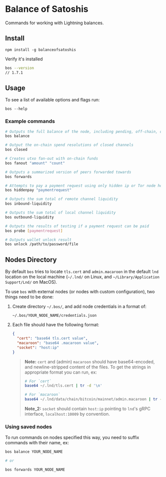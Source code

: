 # Balance of Satoshis

Commands for working with Lightning balances.

## Install 

```shell
npm install -g balanceofsatoshis
```

Verify it's installed

```sh
bos --version
// 1.7.1
``` 

## Usage

To see a list of available options and flags run: 
 
```shell
bos --help
```

### Example commands

```sh
# Outputs the full balance of the node, including pending, off-chain, on-chain
bos balance

# Output the on-chain spend resolutions of closed channels
bos closed

# Creates utxo fan-out with on-chain funds
bos fanout "amount" "count"

# Outputs a summarized version of peers forwarded towards
bos forwards

# Attempts to pay a payment request using only hidden ip or Tor node hops
bos hiddenpay "paymentrequest"

# Outputs the sum total of remote channel liquidity
bos inbound-liquidity

# Outputs the sum total of local channel liquidity
bos outbound-liquidity

# Outputs the results of testing if a payment request can be paid
bos probe [paymentrequest]

# Outputs wallet unlock result
bos unlock /path/to/password/file
```

## Nodes Directory

By default `bos` tries to locate `tls.cert` and `admin.macaroon` in the default `lnd` location on the local machine (`~/.lnd/` on Linux, and `~/Library/Application Support/Lnd/` on MacOS). 

To use `bos` with external nodes (or nodes with custom configuration), two things need to be done: 

1. Create directory `~/.bos/`, and add node credentials in a format of: 

    `~/.bos/YOUR_NODE_NAME/credentials.json`
    
1. Each file should have the following format:

    ```json
    {
      "cert": "base64 tls.cert value",
      "macaroon": "base64 .macaroon value",
      "socket": "host:ip"
    }
    ```
    
    > **Note:** `cert` and (admin) `macaroon` should have base64-encoded, and newline-stripped content of the files. To get the strings in appropriate format you can run, ex:
    >
    >```bash
    ># For `cert` 
    >base64 ~/.lnd/tls.cert | tr -d '\n'
    >
    ># For `macaroon`
    >base64 ~/.lnd/data/chain/bitcoin/mainnet/admin.macaroon | tr -d '\n'
    >```
    >
    > **Note_2:** `socket` should contain `host:ip` pointing to `lnd`'s gRPC interface, `localhost:10009` by convention.  
 
### Using saved nodes
 
To run commands on nodes specified this way, you need to suffix commands with their name, ex:
 
```bash
bos balance YOUR_NODE_NAME

# or

bos forwards YOUR_NODE_NAME
```

